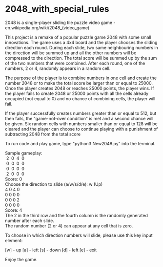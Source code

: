 # 2048_with_special_rules

2048 is a single-player sliding tile puzzle video game  - en.wikipedia.org/wiki/2048_(video_game)

This project is a remake of a popular puzzle game 2048 with some small innovations. 
The game uses a 4x4 board and the player chooses the sliding direction each round.
During each slide, two same neighbouring numbers in the direction will be summed up and all the other numbers will be compressed to the direction.
The total score will be summed up by the sum of the two numbers that were combined.
After each round, one of the numbers, 2 or 4, randomly appears in a random cell.

The purpose of the player is to combine numbers in one cell and create the number 2048 or to make the total score be larger than or equal to 25000.
Once the player creates 2048 or reaches 25000 points, the player wins.
If the player fails to create 2048 or 25000 points with all the cells already occupied (not equal to 0) and no chance of combining cells, the player will fail.

If the player successfully creates numbers greater than or equal to 512, but then fails, the "game-not-over condition" is met and a second chance will be given.
Six random cells with numbers smaller than or equal to 128 will be cleared and the player can choose to continue playing with a punishment of subtracting 2048 from the total score

To run code and play game, type "python3 New2048.py" into the terminal.

Sample gameplay:<br>
    &nbsp;2     &nbsp;0     &nbsp;4     &nbsp;0<br>
    &nbsp;0     &nbsp;0     &nbsp;0     &nbsp;0<br>
    &nbsp;0     &nbsp;0     &nbsp;0     &nbsp;0<br>
    &nbsp;2     &nbsp;0     &nbsp;0     &nbsp;0<br>
Score: 0<br>
Choose the direction to slide (a/w/s/d/e): w (Up)<br>
    4     0     4     0<br>
    0     0     0     0<br>
    0     0     0     2<br>
    0     0     0     0<br>
Score: 4<br>
The 2 in the third row and the fourth column is the randomly generated number after each slide. <br>
The random number (2 or 4) can appear at any cell that is zero.<br>

To choose in which direction numbers will slide, please use this key input element:

[w] - up
[a] - left 
[s] - down
[d] - left
[e] - exit

Enjoy the game.
